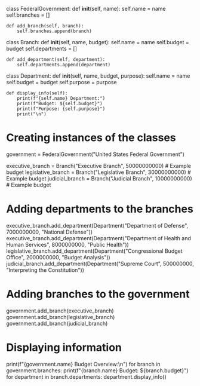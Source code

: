 class FederalGovernment:
    def __init__(self, name):
        self.name = name
        self.branches = []

    def add_branch(self, branch):
        self.branches.append(branch)


class Branch:
    def __init__(self, name, budget):
        self.name = name
        self.budget = budget
        self.departments = []

    def add_department(self, department):
        self.departments.append(department)


class Department:
    def __init__(self, name, budget, purpose):
        self.name = name
        self.budget = budget
        self.purpose = purpose

    def display_info(self):
        print(f"{self.name} Department:")
        print(f"Budget: ${self.budget}")
        print(f"Purpose: {self.purpose}")
        print("\n")


# Creating instances of the classes
government = FederalGovernment("United States Federal Government")

executive_branch = Branch("Executive Branch", 50000000000)  # Example budget
legislative_branch = Branch("Legislative Branch", 30000000000)  # Example budget
judicial_branch = Branch("Judicial Branch", 10000000000)  # Example budget

# Adding departments to the branches
executive_branch.add_department(Department("Department of Defense", 7000000000, "National Defense"))
executive_branch.add_department(Department("Department of Health and Human Services", 8000000000, "Public Health"))
legislative_branch.add_department(Department("Congressional Budget Office", 2000000000, "Budget Analysis"))
judicial_branch.add_department(Department("Supreme Court", 500000000, "Interpreting the Constitution"))

# Adding branches to the government
government.add_branch(executive_branch)
government.add_branch(legislative_branch)
government.add_branch(judicial_branch)

# Displaying information
print(f"{government.name} Budget Overview:\n")
for branch in government.branches:
    print(f"{branch.name} Budget: ${branch.budget}")
    for department in branch.departments:
        department.display_info()
